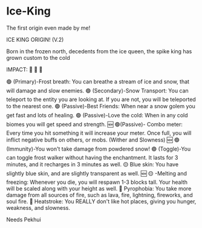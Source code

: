 # Ice-King
The first origin even made by me!

ICE KING ORIGIN! (V.2)

Born in the frozen north, decedents from the ice queen, the spike king has grown custom to the cold 

IMPACT: 🔴 🔴 🔴 

🟢 (Primary)-Frost breath: You can breathe a stream of ice and snow, that will damage and slow enemies.
🟢 (Secondary)-Snow Transport: You can teleport to the entity you are looking at. If you are not, you will be teleported to the nearest one.
🟢 (Passive)-Best Friends: When near a snow golem you get fast and lots of healing.
🟢 (Passive)-Love the cold: When in any cold biomes you will get speed and strength.
🆕  🟢(Passive)- Combo meter: Every time you hit something it will increase your meter. Once full, you will inflict negative buffs on others, or mobs. (Wither and Slowness)
🆕  🟢(Immunity)-You won't take damage from powdered snow!
🟣 (Toggle)-You can toggle frost walker without having the enchantment. It lasts for 3 minutes, and it recharges in 3 minutes as well.
🟡 Blue skin: You have slightly blue skin, and are slightly transparent as well.
🆕  🟡 -Melting and freezing: Whenever you die, you will respawn 1-3 blocks tall. Your health will be scaled along with your height as well.
🔴 Pyrophobia: You take more damage from all sources of fire, such as lava, fire, lightning, fireworks, and soul fire.
🔴 Heatstroke: You REALLY don't like hot places, giving you hunger, weakness, and slowness.


Needs Pekhui
